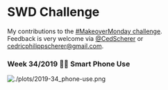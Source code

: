 # SWD Challenge
My contributions to the [#MakeoverMonday challenge](http://www.makeovermonday.co.uk/).  
Feedback is very welcome via [@CedScherer](https://twitter.com/cedscherer) or [cedricphilippscherer@gmail.com](mailto:cedricphilippscherer@gmail.com).

### Week 34/2019 ⁠📱📴 Smart Phone Use
![./plots/2019-34_phone-use.png](https://github.com/Z3tt/MakeoverMonday/blob/master/plots/2019-34_phone-use.png)
